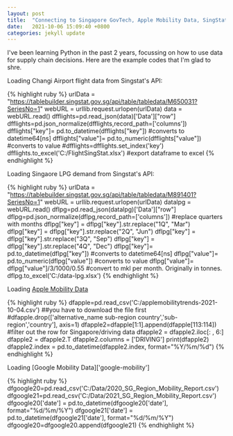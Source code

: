 ```yaml
---
layout: post
title:  "Connecting to Singapore GovTech, Apple Mobility Data, SingStat API"
date:   2021-10-06 15:09:40 +0800
categories: jekyll update
---
```

I've been learning Python in the past 2 years, focussing on how to use data for supply chain decisions. Here are the example codes that I'm glad to shre.

Loading Changi Airport flight data from Singstat's API:

{% highlight ruby %}
urlData = "https://tablebuilder.singstat.gov.sg/api/table/tabledata/M650031?SeriesNo=1"
webURL = urllib.request.urlopen(urlData)
data = webURL.read()
dfflights=pd.read_json(data)['Data']["row"] 
dfflights=pd.json_normalize(dfflights,record_path=['columns'])
dfflights["key"]= pd.to_datetime(dfflights["key"]) #converts to datetime64[ns]
dfflights["value"]= pd.to_numeric(dfflights["value"]) #converts to value
#dfflights=dfflights.set_index('key')
dfflights.to_excel('C:/FlightSingStat.xlsx') #export dataframe to excel
{% endhighlight %}

Loading Singaore LPG demand from Singstat's API:

{% highlight ruby %}
urlData = "https://tablebuilder.singstat.gov.sg/api/table/tabledata/M891401?SeriesNo=1"
webURL = urllib.request.urlopen(urlData)
datalpg = webURL.read()
dflpg=pd.read_json(datalpg)['Data']["row"]
dflpg=pd.json_normalize(dflpg,record_path=['columns'])
#replace quarters with months
dflpg["key"] = dflpg["key"].str.replace("1Q", "Mar")
dflpg["key"] = dflpg["key"].str.replace("2Q", "Jun")
dflpg["key"] = dflpg["key"].str.replace("3Q", "Sep")
dflpg["key"] = dflpg["key"].str.replace("4Q", "Dec")
dflpg["key"]= pd.to_datetime(dflpg["key"]) #converts to datetime64[ns]
dflpg["value"]= pd.to_numeric(dflpg["value"]) #converts to value
dflpg["value"]= dflpg["value"]/3/1000/0.55 #convert to mkl per month. Originally in tonnes. 
dflpg.to_excel('C:/data-lpg.xlsx')
{% endhighlight %}

Loading [Apple Mobility Data][apple-mobility]

{% highlight ruby %}
dfapple=pd.read_csv('C:/applemobilitytrends-2021-10-04.csv') ##you have to download the file first
#dfapple.drop(['alternative_name	sub-region	country','sub-region','country'], axis=1)
dfapple2=dfapple[1:1].append(dfapple[113:114]) #filter out the row for Singapore/driving data
dfapple2 = dfapple2.iloc[: , 6:]
dfapple2 = dfapple2.T
dfapple2.columns = ['DRIVING']
print(dfapple2)
dfapple2.index = pd.to_datetime(dfapple2.index, format="%Y/%m/%d")
{% endhighlight %}

Loading [Google Mobility Data]['google-mobility']

{% highlight ruby %}
dfgoogle20=pd.read_csv('C:/Data/2020_SG_Region_Mobility_Report.csv')
dfgoogle21=pd.read_csv('C:/Data/2021_SG_Region_Mobility_Report.csv')
dfgoogle20['date'] = pd.to_datetime(dfgoogle20['date'], format="%d/%m/%Y")
dfgoogle21['date'] = pd.to_datetime(dfgoogle21['date'], format="%d/%m/%Y")
dfgoogle20=dfgoogle20.append(dfgoogle21)
{% endhighlight %}


[apple-mobility]: https://covid19.apple.com/mobility
[google-mobility]: https://www.google.com/covid19/mobility/
